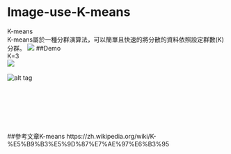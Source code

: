 # Image-use-K-means

K-means</br>
K-means屬於一種分群演算法，可以簡單且快速的將分散的資料依照設定群數(K)分群。
<img src="http://chart.googleapis.com/chart?cht=tx&chl=\Large x=\frac{-b\pm\sqrt{b^2-4ac}}{2a})"  style="border:none;">
##Demo</br>
K=3</br>
<img src="http://i.imgur.com/ev9v8nJ.png"></img>
</br>
</br>
![alt tag](http://i.giphy.com/3o7TKRnJVMH0PLNUQ0.gif)


</br>
</br>
</br>
</br>
</br>
</br>
##參考文章K-means
https://zh.wikipedia.org/wiki/K-%E5%B9%B3%E5%9D%87%E7%AE%97%E6%B3%95
